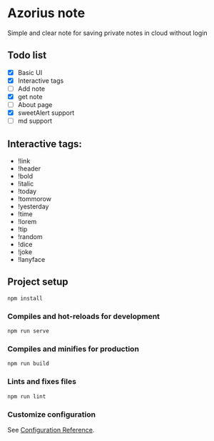 # Azorius note
Simple and clear note for saving private notes in cloud without login
## Todo list
- [x] Basic UI
- [x] Interactive tags
- [ ] Add note
- [x] get note
- [ ] About page
- [x] sweetAlert support 
- [ ] md support 
## Interactive tags:
- !link
- !header
- !bold
- !italic
- !today
- !tommorow
- !yesterday
- !time
- !lorem
- !tip
- !random
- !dice
- !joke
- !lanyface
## Project setup
```
npm install
```

### Compiles and hot-reloads for development
```
npm run serve
```

### Compiles and minifies for production
```
npm run build
```

### Lints and fixes files
```
npm run lint
```

### Customize configuration
See [Configuration Reference](https://cli.vuejs.org/config/).
